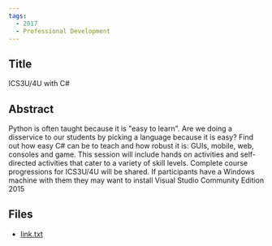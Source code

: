 ```yaml
---
tags:
  - 2017
  - Professional Development
---
```

    
## Title

ICS3U/4U with C#

## Abstract

Python is often taught because it is "easy to learn". Are we doing a disservice to our students by picking a language because it is easy? Find out how easy C# can be to teach and how robust it is: GUIs, mobile, web, consoles and game. This session will include hands on activities and self-directed activities that cater to a variety of skill levels. Complete course progressions for ICS3U/4U will be shared. If participants have a Windows machine with them they may want to install Visual Studio Community Edition 2015

## Files

- [link.txt](resources/2017/Ian_McTavish/link.txt)
